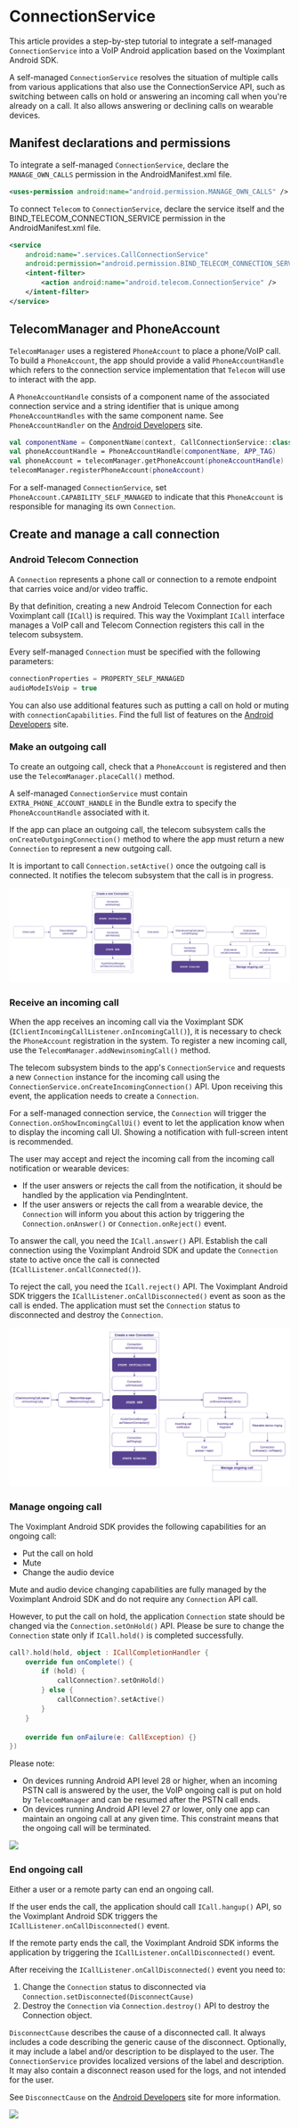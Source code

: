 # ConnectionService
This article provides a step-by-step tutorial to integrate a self-managed `ConnectionService` into a VoIP Android application based on the Voximplant Android SDK.

A self-managed `ConnectionService` resolves the situation of multiple calls from various applications that also use the ConnectionService API, such as switching between calls on hold or answering an incoming call when you're already on a call. It also allows answering or declining calls on wearable devices.

## Manifest declarations and permissions
To integrate a self-managed `ConnectionService`, declare the `MANAGE_OWN_CALLS` permission in the AndroidManifest.xml file.
```XML
<uses-permission android:name="android.permission.MANAGE_OWN_CALLS" />
```
To connect `Telecom` to `ConnectionService`, declare the service itself and the BIND_TELECOM_CONNECTION_SERVICE permission in the AndroidManifest.xml file.
```XML
<service
    android:name=".services.CallConnectionService"
    android:permission="android.permission.BIND_TELECOM_CONNECTION_SERVICE">
    <intent-filter>
        <action android:name="android.telecom.ConnectionService" />
    </intent-filter>
</service>
```

## TelecomManager and PhoneAccount
`TelecomManager` uses a registered `PhoneAccount` to place a phone/VoIP call. To build a `PhoneAccount`, the app should provide a valid `PhoneAccountHandle` which refers to the connection service implementation that `Telecom` will use to interact with the app.

A `PhoneAccountHandle` consists of a component name of the associated connection service and a string identifier that is unique among `PhoneAccountHandles` with the same component name. See `PhoneAccountHandler` on the [Android Developers](https://developer.android.com/reference/android/telecom/PhoneAccountHandle) site.

```Kotlin
val componentName = ComponentName(context, CallConnectionService::class.java)
val phoneAccountHandle = PhoneAccountHandle(componentName, APP_TAG)
val phoneAccount = telecomManager.getPhoneAccount(phoneAccountHandle)
telecomManager.registerPhoneAccount(phoneAccount)
```
For a self-managed `ConnectionService`, set `PhoneAccount.CAPABILITY_SELF_MANAGED` to indicate that this `PhoneAccount` is responsible for managing its own `Connection`.

## Create and manage a call connection

### Android Telecom Connection
A `Connection` represents a phone call or connection to a remote endpoint that carries voice and/or video traffic.

By that definition, creating a new Android Telecom Connection for each Voximplant call (`ICall`) is required. This way the Voximplant `ICall` interface manages a VoIP call and Telecom Connection registers this call in the telecom subsystem.

Every self-managed `Connection` must be specified with the following parameters:
```Kotlin
connectionProperties = PROPERTY_SELF_MANAGED
audioModeIsVoip = true
```

You can also use additional features such as putting a call on hold or muting with `connectionCapabilities`. Find the full list of features on the [Android Developers](https://developer.android.com/reference/android/telecom/Connection) site.

### Make an outgoing call
To create an outgoing call, check that a `PhoneAccount` is registered and then use the `TelecomManager.placeCall()` method.

A self-managed `ConnectionService` must contain `EXTRA_PHONE_ACCOUNT_HANDLE` in the Bundle extra to specify the `PhoneAccountHandle` associated with it.

If the app can place an outgoing call, the telecom subsystem calls the `onCreateOutgoingConnection()` method to where the app must return a new `Connection` to represent a new outgoing call.

It is important to call `Connection.setActive()` once the outgoing call is connected. It notifies the telecom subsystem that the call is in progress.

<img src="../screenshots/schemes/connection_scheme_outgoing_call.png">

### Receive an incoming call
When the app receives an incoming call via the Voximplant SDK (`IClientIncomingCallListener.onIncomingCall()`), it is necessary to check the `PhoneAccount` registration in the system. To register a new incoming call, use the `TelecomManager.addNewinsomingCall()` method.

The telecom subsystem binds to the app's `ConnectionService` and requests a new `Connection` instance for the incoming call using the `ConnectionService.onCreateIncomingConnection()` API. Upon receiving this event, the application needs to create a `Connection`.

For a self-managed connection service, the `Connection` will trigger the `Connection.onShowIncomingCallUi()` event to let the application know when to display the incoming call UI. Showing a notification with full-screen intent is recommended.

The user may accept and reject the incoming call from the incoming call notification or wearable devices:
- If the user answers or rejects the call from the notification, it should be handled by the application via PendingIntent.
- If the user answers or rejects the call from a wearable device, the `Connection` will inform you about this action by triggering the `Connection.onAnswer()` or `Connection.onReject()` event.

To answer the call, you need the `ICall.answer()` API. Establish the call connection using the Voximplant Android SDK and update the `Connection` state to active once the call is connected (`ICallListener.onCallConnected()`).

To reject the call, you need the `ICall.reject()` API. The Voximplant Android SDK triggers the `ICallListener.onCallDisconnected()` event as soon as the call is ended. The application must set the `Connection` status to disconnected and destroy the `Connection`.

<img src="../screenshots/schemes/connection_scheme_incoming_call.png">

### Manage ongoing call
The Voximplant Android SDK provides the following capabilities for an ongoing call:
- Put the call on hold
- Mute
- Change the audio device

Mute and audio device changing capabilities are fully managed by the Voximplant Android SDK and do not require any `Connection` API call.

However, to put the call on hold, the application `Connection` state should be changed via the `Connection.setOnHold()` API. Please be sure to change the `Connection` state only if `ICall.hold()` is completed successfully. 

```Kotlin
call?.hold(hold, object : ICallCompletionHandler {
    override fun onComplete() {
        if (hold) {
            callConnection?.setOnHold()
        } else {
            callConnection?.setActive()
        }
    }

    override fun onFailure(e: CallException) {}
})
```

Please note:
- On devices running Android API level 28 or higher, when an incoming PSTN call is answered by the user, the VoIP ongoing call is put on hold by `TelecomManager` and can be resumed after the PSTN call ends.
- On devices running Android API level 27 or lower, only one app can maintain an ongoing call at any given time. This constraint means that the ongoing call will be terminated.

<img src="../screenshots/schemes/connection_scheme_ongoing_call.png">

### End ongoing call
Either a user or a remote party can end an ongoing call. 

If the user ends the call, the application should call `ICall.hangup()` API, so the Voximplant Android SDK triggers the `ICallListener.onCallDisconnected()` event. 

If the remote party ends the call, the Voximplant Android SDK informs the application by triggering the `ICallListener.onCallDisconnected()` event.

After receiving the `ICallListener.onCallDisconnected()` event you need to:
1. Change the `Connection` status to disconnected via `Connection.setDisconnected(DisconnectCause)`
2. Destroy the `Connection` via `Connection.destroy()` API to destroy the Connection object.

`DisconnectCause` describes the cause of a disconnected call. It always includes a code describing the generic cause of the disconnect. Optionally, it may include a label and/or description to be displayed to the user. The `ConnectionService` provides localized versions of the label and description. It may also contain a disconnect reason used for the logs, and not intended for the user.

See `DisconnectCause` on the [Android Developers](https://developer.android.com/reference/android/telecom/DisconnectCause) site for more information.

<img src="../screenshots/schemes/connection_scheme_disconnect_cause.png">
